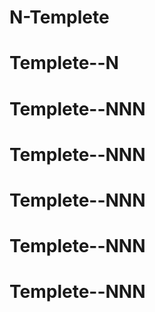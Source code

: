 # N-Templete
# Templete--N
# Templete--NNN
# Templete--NNN
# Templete--NNN
# Templete--NNN
# Templete--NNN
